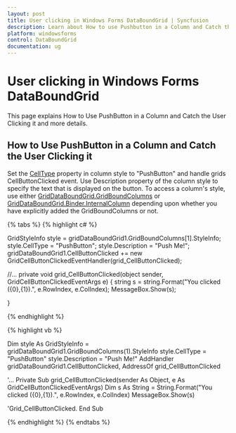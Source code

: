 ```yaml
---
layout: post
title: User clicking in Windows Forms DataBoundGrid | Syncfusion
description: Learn about How to use Pushbutton in a Column and Catch the User Clicking it support in Syncfusion Windows Forms GridDataBoundGrid(Classic) control and more.
platform: windowsforms
control: DataBoundGrid
documentation: ug
---
```


# User clicking in Windows Forms DataBoundGrid

This page explains How to Use PushButton in a Column and Catch the User Clicking it and more details.

## How to Use PushButton in a Column and Catch the User Clicking it

Set the [CellType](https://help.syncfusion.com/cr/windowsforms/Syncfusion.Windows.Forms.Grid.Grouping.GridTableCellStyleInfo.html#Syncfusion_Windows_Forms_Grid_Grouping_GridTableCellStyleInfo_CellType) property in column style to "PushButton" and handle grids CellButtonClicked event. Use Description property of the column style to specify the text that is displayed on the button. To access a column's style, use either [GridDataBoundGrid.GridBoundColumns](https://help.syncfusion.com/cr/windowsforms/Syncfusion.Windows.Forms.Grid.GridDataBoundGrid.html#Syncfusion_Windows_Forms_Grid_GridDataBoundGrid_GridBoundColumns) or [GridDataBoundGrid.Binder.InternalColumn](https://help.syncfusion.com/cr/windowsforms/Syncfusion.Windows.Forms.Grid.GridDataBoundGrid.html#Syncfusion_Windows_Forms_Grid_GridDataBoundGrid_Binder) depending upon whether you have explicitly added the GridBoundColumns or not.

{% tabs %}
{% highlight c# %}

GridStyleInfo style = gridDataBoundGrid1.GridBoundColumns[1].StyleInfo;
style.CellType = "PushButton";
style.Description = "Push Me!";
gridDataBoundGrid1.CellButtonClicked += new GridCellButtonClickedEventHandler(grid_CellButtonClicked);

//...
private void grid_CellButtonClicked(object sender, GridCellButtonClickedEventArgs e)
{
   string s = string.Format("You clicked ({0},{1}).", e.RowIndex, e.ColIndex);
   MessageBox.Show(s);

}

{% endhighlight %}

{% highlight vb %}

Dim style As GridStyleInfo = gridDataBoundGrid1.GridBoundColumns(1).StyleInfo
style.CellType = "PushButton" 
style.Description = "Push Me!"
AddHandler gridDataBoundGrid1.CellButtonClicked, AddressOf grid_CellButtonClicked

'...
Private Sub grid_CellButtonClicked(sender As Object, e As GridCellButtonClickedEventArgs)
Dim s As String = String.Format("You clicked ({0},{1}).", e.RowIndex, e.ColIndex)
MessageBox.Show(s)

'Grid_CellButtonClicked.
End Sub 

{% endhighlight %}
{% endtabs %}
